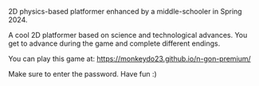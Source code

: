 2D physics-based platformer enhanced by a middle-schooler in Spring 2024. 

A cool 2D platformer based on science and technological advances. You get to advance during the game and complete different endings.

You can play this game at: https://monkeydo23.github.io/n-gon-premium/

Make sure to enter the password. Have fun :)
